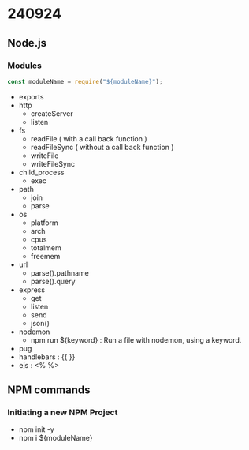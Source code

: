 # 240924

## Node.js

### Modules

```js
const moduleName = require("${moduleName}");
```

- exports
- http
  - createServer
  - listen
- fs
  - readFile ( with a call back function )
  - readFileSync ( without a call back function )
  - writeFile
  - writeFileSync
- child_process
  - exec
- path
  - join
  - parse
- os
  - platform
  - arch
  - cpus
  - totalmem
  - freemem
- url
  - parse().pathname
  - parse().query
- express
  - get
  - listen
  - send
  - json()
- nodemon
  - npm run ${keyword} : Run a file with nodemon, using a keyword.
- pug
- handlebars : {{ }}
- ejs : <% %>

## NPM commands

### Initiating a new NPM Project

- npm init -y
- npm i ${moduleName}
